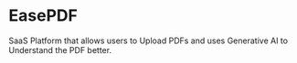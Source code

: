 # EasePDF
SaaS Platform that allows users to Upload PDFs and uses Generative AI to Understand the PDF better.
